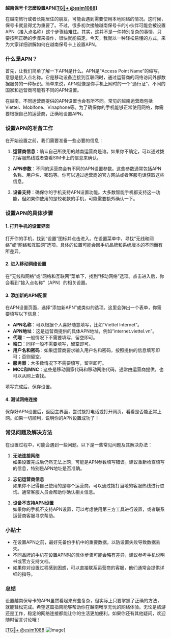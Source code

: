 **越南保号卡怎麽設置APN[[TG💪+ @esim1088](https://t.me/s/esim1088)]**

在越南旅行或者长期居住的朋友，可能会遇到需要使用本地网络的情况。这时候，保号卡就显得尤为重要了。不过，很多初次接触越南保号卡的小伙伴可能会被设置APN（接入点名称）这个步骤给难住。其实，这并不是一件特别复杂的事情，只要按照正确的步骤来操作，很快就能搞定。今天，我就以一种轻松易懂的方式，来为大家详细讲解如何在越南保号卡上设置APN。

### 什么是APN？

首先，让我们简单了解一下APN是什么。APN是“Access Point Name”的缩写，意思是接入点名称。它是移动设备连接到互联网时，通过运营商的网络访问外部数据服务的一种标识。简单来说，APN就像是你手机上网时的一个“通行证”，不同的国家和运营商可能有不同的APN设置。

在越南，不同运营商提供的APN设置也会有所不同。常见的越南运营商包括Viettel、Mobifone、Vinaphone等。为了确保你的手机能够正常使用网络，你需要根据自己的运营商，正确地设置APN。

### 设置APN的准备工作

在开始设置之前，我们需要准备一些必要的信息：

1. **运营商信息**：确认自己所使用的越南运营商是谁。如果你不确定，可以通过拨打客服热线或者查看SIM卡上的信息来确认。
   
2. **APN参数**：不同的运营商会有不同的APN设置参数。这些参数通常包括APN名称、用户名、密码等。你可以通过运营商的官方网站或者客服电话获取这些信息。

3. **设备支持**：确保你的手机支持APN设置功能。大多数智能手机都支持这一功能，但如果你使用的是较老款的手机，可能需要额外确认一下。

### 设置APN的具体步骤

#### 1. 打开手机的设置界面

打开你的手机，找到“设置”图标并点击进入。在设置菜单中，寻找“无线和网络”或“网络和互联网”选项。具体的位置可能会因手机品牌和系统版本的不同而有所差异。

#### 2. 进入移动网络设置

在“无线和网络”或“网络和互联网”菜单下，找到“移动网络”选项。点击进入后，你会看到“接入点名称”（APN）的相关设置。

#### 3. 添加新的APN配置

在APN设置页面，选择“添加新APN”或类似的选项。这里会弹出一个表单，你需要填写以下信息：

- **APN名称**：可以根据个人喜好随意填写，比如“Viettel Internet”。
- **APN地址**：这是运营商提供的具体APN地址，例如“internet.viettel.vn”。
- **代理**：一般情况下不需要填写，留空即可。
- **端口**：同样一般不需要填写，留空即可。
- **用户名和密码**：如果运营商要求输入用户名和密码，按照提供的信息填写即可；否则留空。
- **服务器**：大多数情况下不需要填写，留空即可。
- **MCC和MNC**：这些是移动国家代码和移动网络代码，通常由运营商提供，也可以从网上查找。

填写完成后，保存设置。

#### 4. 测试网络连接

保存好APN设置后，返回主界面，尝试拨打电话或打开网页，看看是否能正常上网。如果一切顺利，说明你的APN设置成功了！

### 常见问题及解决方法

在设置过程中，可能会遇到一些问题。以下是一些常见问题及其解决办法：

1. **无法连接网络**  
   如果设置完成后仍然无法上网，可能是APN参数填写错误。建议重新检查填写的信息，特别是APN地址是否准确。

2. **忘记运营商信息**  
   如果你不记得自己使用的是哪个运营商，可以通过拨打当地的客服热线进行咨询。通常客服人员会帮助你确认相关信息。

3. **设备不支持APN设置**  
   如果你的手机不支持APN设置，可以考虑使用第三方工具进行设置，或者联系运营商客服寻求帮助。

### 小贴士

- 在设置APN之前，最好先备份手机中的重要数据，以防设置失败导致数据丢失。
- 不同品牌的手机在设置APN时的具体步骤可能会略有差异，建议参考手机说明书或官方支持文档。
- 如果你对设置过程感到困惑，可以直接联系运营商的客服，他们通常会提供详细的指导。

### 总结

设置越南保号卡的APN虽然看起来有些复杂，但实际上只要掌握了正确的方法，就能轻松完成。希望这篇指南能够帮助你在越南畅享无忧的网络体验。无论是旅游还是工作，稳定的网络连接都能让你的生活更加便利。如果你还有其他疑问，欢迎随时留言讨论哦！

[[TG💪+ @esim1088](https://t.me/s/esim1088) ![Image](https://i.postimg.cc/4NQfJmqS/Snipaste-2025-05-13-00-14-12.png)]
